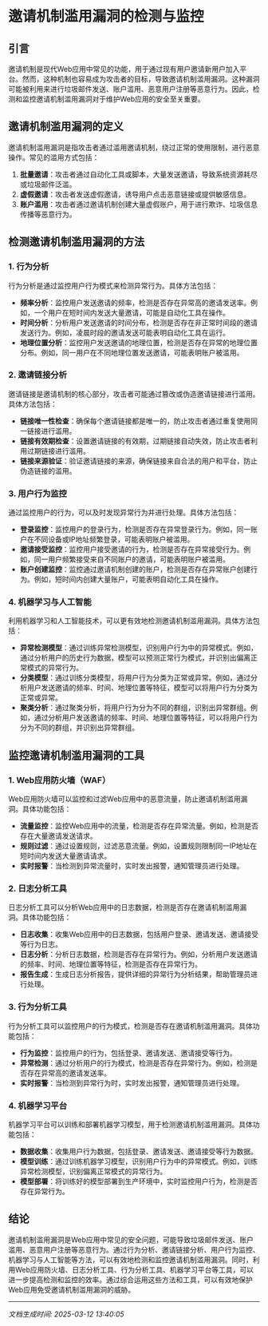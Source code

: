 # 邀请机制滥用漏洞的检测与监控

## 引言

邀请机制是现代Web应用中常见的功能，用于通过现有用户邀请新用户加入平台。然而，这种机制也容易成为攻击者的目标，导致邀请机制滥用漏洞。这种漏洞可能被利用来进行垃圾邮件发送、账户滥用、恶意用户注册等恶意行为。因此，检测和监控邀请机制滥用漏洞对于维护Web应用的安全至关重要。

## 邀请机制滥用漏洞的定义

邀请机制滥用漏洞是指攻击者通过滥用邀请机制，绕过正常的使用限制，进行恶意操作。常见的滥用方式包括：

1. **批量邀请**：攻击者通过自动化工具或脚本，大量发送邀请，导致系统资源耗尽或垃圾邮件泛滥。
2. **虚假邀请**：攻击者发送虚假邀请，诱导用户点击恶意链接或提供敏感信息。
3. **账户滥用**：攻击者通过邀请机制创建大量虚假账户，用于进行欺诈、垃圾信息传播等恶意行为。

## 检测邀请机制滥用漏洞的方法

### 1. **行为分析**

行为分析是通过监控用户行为模式来检测异常行为。具体方法包括：

- **频率分析**：监控用户发送邀请的频率，检测是否存在异常高的邀请发送率。例如，一个用户在短时间内发送大量邀请，可能是自动化工具在操作。
- **时间分析**：分析用户发送邀请的时间分布，检测是否存在非正常时间段的邀请发送行为。例如，凌晨时段的邀请发送可能表明自动化工具在运行。
- **地理位置分析**：监控用户发送邀请的地理位置，检测是否存在异常的地理位置分布。例如，同一用户在不同地理位置发送邀请，可能表明账户被滥用。

### 2. **邀请链接分析**

邀请链接是邀请机制的核心部分，攻击者可能通过篡改或伪造邀请链接进行滥用。具体方法包括：

- **链接唯一性检查**：确保每个邀请链接都是唯一的，防止攻击者通过重复使用同一链接进行滥用。
- **链接有效期检查**：设置邀请链接的有效期，过期链接自动失效，防止攻击者利用过期链接进行滥用。
- **链接来源验证**：验证邀请链接的来源，确保链接来自合法的用户和平台，防止伪造链接的滥用。

### 3. **用户行为监控**

通过监控用户的行为，可以及时发现异常行为并进行处理。具体方法包括：

- **登录监控**：监控用户的登录行为，检测是否存在异常登录行为。例如，同一账户在不同设备或IP地址频繁登录，可能表明账户被滥用。
- **邀请接受监控**：监控用户接受邀请的行为，检测是否存在异常接受行为。例如，同一用户频繁接受来自不同账户的邀请，可能表明账户被滥用。
- **账户创建监控**：监控通过邀请机制创建的账户，检测是否存在异常账户创建行为。例如，短时间内创建大量账户，可能表明自动化工具在操作。

### 4. **机器学习与人工智能**

利用机器学习和人工智能技术，可以更有效地检测邀请机制滥用漏洞。具体方法包括：

- **异常检测模型**：通过训练异常检测模型，识别用户行为中的异常模式。例如，通过分析用户的历史行为数据，模型可以预测正常行为模式，并识别出偏离正常模式的异常行为。
- **分类模型**：通过训练分类模型，将用户行为分类为正常或异常。例如，通过分析用户发送邀请的频率、时间、地理位置等特征，模型可以将用户行为分类为正常或异常。
- **聚类分析**：通过聚类分析，将用户行为分为不同的群组，识别出异常群组。例如，通过分析用户发送邀请的频率、时间、地理位置等特征，可以将用户行为分为不同的群组，并识别出异常群组。

## 监控邀请机制滥用漏洞的工具

### 1. **Web应用防火墙（WAF）**

Web应用防火墙可以监控和过滤Web应用中的恶意流量，防止邀请机制滥用漏洞。具体功能包括：

- **流量监控**：监控Web应用中的流量，检测是否存在异常流量。例如，检测是否存在大量邀请发送请求。
- **规则过滤**：通过设置规则，过滤恶意流量。例如，设置规则限制同一IP地址在短时间内发送大量邀请请求。
- **实时报警**：当检测到异常流量时，实时发出报警，通知管理员进行处理。

### 2. **日志分析工具**

日志分析工具可以分析Web应用中的日志数据，检测是否存在邀请机制滥用漏洞。具体功能包括：

- **日志收集**：收集Web应用中的日志数据，包括用户登录、邀请发送、邀请接受等行为日志。
- **日志分析**：分析日志数据，检测是否存在异常行为。例如，分析用户发送邀请的频率、时间、地理位置等特征，检测是否存在异常行为。
- **报告生成**：生成日志分析报告，提供详细的异常行为分析结果，帮助管理员进行处理。

### 3. **行为分析工具**

行为分析工具可以监控用户的行为模式，检测是否存在邀请机制滥用漏洞。具体功能包括：

- **行为监控**：监控用户的行为，包括登录、邀请发送、邀请接受等行为。
- **异常检测**：通过分析用户的行为模式，检测是否存在异常行为。例如，检测是否存在异常高的邀请发送率。
- **实时报警**：当检测到异常行为时，实时发出报警，通知管理员进行处理。

### 4. **机器学习平台**

机器学习平台可以训练和部署机器学习模型，用于检测邀请机制滥用漏洞。具体功能包括：

- **数据收集**：收集用户行为数据，包括登录、邀请发送、邀请接受等行为数据。
- **模型训练**：通过训练机器学习模型，识别用户行为中的异常模式。例如，训练异常检测模型，识别偏离正常模式的异常行为。
- **模型部署**：将训练好的模型部署到生产环境中，实时监控用户行为，检测是否存在异常行为。

## 结论

邀请机制滥用漏洞是Web应用中常见的安全问题，可能导致垃圾邮件发送、账户滥用、恶意用户注册等恶意行为。通过行为分析、邀请链接分析、用户行为监控、机器学习与人工智能等方法，可以有效地检测和监控邀请机制滥用漏洞。同时，利用Web应用防火墙、日志分析工具、行为分析工具、机器学习平台等工具，可以进一步提高检测和监控的效率。通过综合运用这些方法和工具，可以有效地保护Web应用免受邀请机制滥用漏洞的威胁。

---

*文档生成时间: 2025-03-12 13:40:05*



















